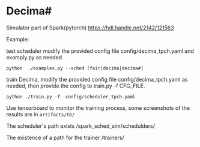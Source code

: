 # Decima#

Simulator part of Spark(pytorch) https://hdl.handle.net/2142/121563



Example:

test scheduler  modify the provided config file config/decima_tpch.yaml and examply.py as needed
```
python  ./examples.py --sched [fair|decima|decima#]
```



train Decima, modify the provided config file config/decima_tpch.yaml as needed, then provide the config to train.py -f CFG_FILE.
```
python ./train.py -f  config/scheduler_tpch.yaml
```
Use tensorboard to monitor the training process, some screenshots of the results are in `artifacts/tb/`

The scheduler's path exists  /spark_sched_sim/schedulders/

The existence of a path for the trainer  /trainers/


